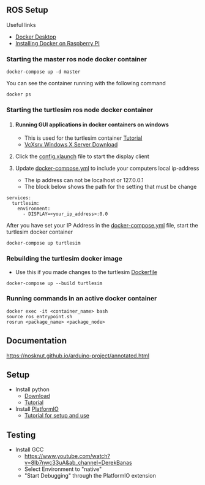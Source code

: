 ## ROS Setup

Useful links
* [Docker Desktop](https://www.docker.com/products/docker-desktop/)
* [Installing Docker on Raspberry PI](https://www.jfrog.com/connect/post/install-docker-compose-on-raspberry-pi/)

### Starting the master ros node docker container
```
docker-compose up -d master
```
You can see the container running with the following command
```
docker ps
```

### Starting the turtlesim ros node docker container

1. #### Running GUI applications in docker containers on windows
   * This is used for the turtlesim container [Tutorial](https://jack-kawell.com/2019/09/11/setting-up-ros-in-windows-through-docker/)
   * [VcXsrv Windows X Server Download](https://sourceforge.net/projects/vcxsrv/)
2. Click the [config.xlaunch](config.xlaunch) file to start the display client

2. Update [docker-compose.yml](docker-compose.yml) to include your computers local ip-address
   * The ip address can not be localhost or 127.0.0.1
   * The block below shows the path for the setting that must be change
```
services:
  turtlesim:
    environment:
      - DISPLAY=<your_ip_address>:0.0
```
After you have set your IP Address in the [docker-compose.yml](docker-compose.yml) file, start the turtlesim docker container
```
docker-compose up turtlesim
```

### Rebuilding the turtlesim docker image
- Use this if you made changes to the turtlesim [Dockerfile](dockerfiles/turtlesim/Dockerfile)
```
docker-compose up --build turtlesim
```

### Running commands in an active docker container
```
docker exec -it <container_name> bash
source ros_entrypoint.sh
rosrun <package_name> <package_node>
```

## Documentation
https://nosknut.github.io/arduino-project/annotated.html

## Setup
- Install python
    - [Download](https://www.python.org/downloads/)
    - [Tutorial](https://realpython.com/installing-python/)
- Install [PlatformIO](https://marketplace.visualstudio.com/items?itemName=platformio.platformio-ide)
    - [Tutorial for setup and use](https://youtu.be/JmvMvIphMnY)

## Testing
- Install GCC
    - https://www.youtube.com/watch?v=8Ib7nwc33uA&ab_channel=DerekBanas
    - Select Environment to "native"
    - "Start Debugging" through the PlatformIO extension